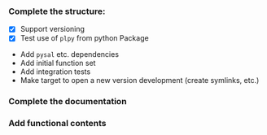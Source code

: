 ### Complete the structure:

* [x] Support versioning
* [x] Test use of `plpy` from python Package
* Add `pysal` etc. dependencies
* Add initial function set
* Add integration tests
* Make target to open a new version development (create symlinks, etc.)

### Complete the documentation

### Add functional contents
